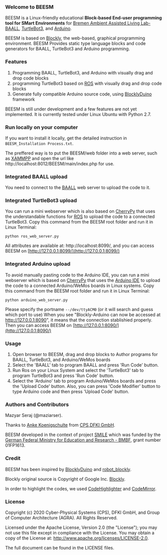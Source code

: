 ### Welcome to BEESM
BEESM is a Linux-friendly educational **Block-based End-user programming tool for SMart 
Environments** for 
[Bremen Ambient Assisted Living Lab-BAALL](https://www.dfki.de/web/technologien-anwendungen/living-labs/bremen-ambient-assisted-living-lab-baall/), [TurtleBot3](http://wiki.ros.org/turtlebot3), and [Arduino](http://www.arduino.cc/).

BEESM is based on [Blockly](https://developers.google.com/blockly/), 
the web-based, graphical programming environment. 
BEESM Provides static type language blocks and code generators for BAALL, 
TurtleBot3 and Arduino programming.

### Features
1. Programming BAALL, TurtleBot3, and Arduino with visually drag and drop code blocks
2. programming TurtleBot3 based on [ROS](http://wiki.ros.org/) with visually drag and 
drop code blocks
3. Generate fully compatible Arduino source code, using 
[BlocklyDuino](https://github.com/BlocklyDuino/BlocklyDuino) framework 

BEESM is still under development and a few features are not yet implemented. 
It is currently tested under Linux Ubuntu with Python 2.7.

### Run locally on your computer
If you want to install it locally, get the detailed instruction in 
`BEESM_Installation Process.txt`.

The preffered way is to put the BEESM/web folder into a web server, 
such as [XAMMPP](https://www.apachefriends.org/index.html) and open the url 
like http://localhost:8012/BEESM/main/index.php for use.

### Integrated BAALL upload
You need to connect to the [BAALL](https://www.dfki.de/web/technologien-anwendungen/living-labs/bremen-ambient-assisted-living-lab-baall/) 
web server to upload the code to it.

### Integrated TurtleBot3 upload
You can run a mini webserver 
which is also based on [CherryPy](https://cherrypy.org/) that uses
the understandable functions for [ROS](http://wiki.ros.org/) to 
upload the code to a connected TurtleBot3.
Copy this command from the BEESM root folder and run it in Linux Terminal:

```
python ros_web_server.py
```
All attributes are available at: http://localhost:8099/, and you can access 
BEESM on [http://127.0.0.1:8099/](http://127.0.0.1:8099/)

### Integrated Arduino upload
To avoid manually pasting code to the Arduino IDE, you can run a mini webserver 
which is based on [CherryPy](https://cherrypy.org/) that uses
the [Arduino IDE](https://www.arduino.cc/en/Main/Software) to 
upload the code to a connected Arduino/WeMos boards in Linux systems.
Copy this command from the BEESM root folder and run it in Linux Terminal:

```
python arduino_web_server.py
```
Please specify the portname  `--/dev/ttyACM0` 
(or it will search and guess which port to use)
When you see "Blockly-Arduino can now be accessed at 
http://127.0.0.1:8090", it means that the connection stablishied properly. 
Then you can access BEESM on [http://127.0.0.1:8090/](http://127.0.0.1:8090/)

### Usage
1. Open browser to BEESM, drag and drop blocks to Author programs for BAALL, 
TurtleBot3, and Arduino/WeMos boards
2. Select the 'BAALL' tab to program BAALL and press 'Run Code' button.
3. Run Ros on your Linux System and select the 'TurtleBot3' tab to program TurtleBot3 and 
press 'Run Code' button. 
4. Select the 'Arduino' tab to program Arduino/WeMos boards and 
press the 'Upload Code' button. Also, you can press 'Code Modifier' button to type 
Arduino code and then press 'Upload Code' button.

### Authors and Contributors
Mazyar Seraj (@maziarser). 

Thanks to [Anke Koenigschulte](https://github.com/AKoenigschulte/) from [CPS,DFKI GmbH](https://www-cps.hb.dfki.de/home). 

BEESM developed in the context of project [SMILE](https://www.smile-smart-it.de/) which was 
funded by the [German Federal Ministry for Education and Research - BMBF](https://www.bmbf.de/en/index.html), grant number 01FP1613.

### Credit
BEESM has been inspired by [BlocklyDuino](https://github.com/BlocklyDuino/BlocklyDuino) and 
[robot_blockly](https://github.com/erlerobot/robot_blockly). 

Blockly original source is Copyright of Google Inc. [Blockly](https://developers.google.com/blockly/).

In order to highlight the codes, we used [CodeHighlighter](https://highlightjs.org/) and [CodeMirror](https://codemirror.net/).

### License
Copyright (c) 2020 Cyber-Physical Systems (CPS), DFKI GmbH, and Group of Computer Architecture (AGRA). 
All Rights Reserved.

Licensed under the Apache License, Version 2.0 (the "License");
you may not use this file except in compliance with the License. 
You may obtain a copy of the License at: http://www.apache.org/licenses/LICENSE-2.0.

The full document can be found in the LICENSE files.


